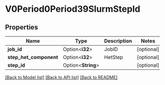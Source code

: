 # V0Period0Period39SlurmStepId

## Properties

Name | Type | Description | Notes
------------ | ------------- | ------------- | -------------
**job_id** | Option<**i32**> | JobID | [optional]
**step_het_component** | Option<**i32**> | HetStep | [optional]
**step_id** | Option<**String**> |  | [optional]

[[Back to Model list]](../README.md#documentation-for-models) [[Back to API list]](../README.md#documentation-for-api-endpoints) [[Back to README]](../README.md)


